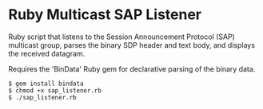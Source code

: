 # Ruby Multicast SAP Listener

Ruby script that listens to the Session Announcement Protocol (SAP) multicast group, parses the binary SDP header and text body, and displays the received datagram.

Requires the 'BinData' Ruby gem for declarative parsing of the binary data.

	$ gem install bindata
	$ chmod +x sap_listener.rb
	$ ./sap_listener.rb

